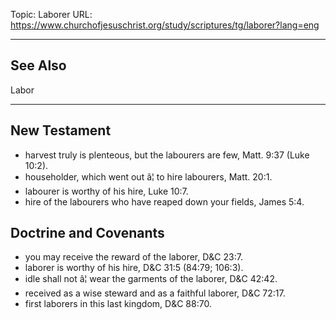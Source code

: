 Topic: Laborer
URL: https://www.churchofjesuschrist.org/study/scriptures/tg/laborer?lang=eng

---

## See Also

Labor

---

## New Testament

- harvest truly is plenteous, but the labourers are few, Matt. 9:37 (Luke 10:2).
- householder, which went out â¦ to hire labourers, Matt. 20:1.
- labourer is worthy of his hire, Luke 10:7.
- hire of the labourers who have reaped down your fields, James 5:4.

## Doctrine and Covenants

- you may receive the reward of the laborer, D&C 23:7.
- laborer is worthy of his hire, D&C 31:5 (84:79; 106:3).
- idle shall not â¦ wear the garments of the laborer, D&C 42:42.
- received as a wise steward and as a faithful laborer, D&C 72:17.
- first laborers in this last kingdom, D&C 88:70.

